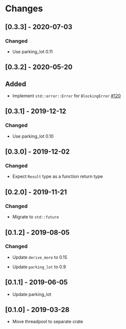 # Changes

## [0.3.3] - 2020-07-03

### Changed

* Use parking_lot 0.11

## [0.3.2] - 2020-05-20

## Added

* Implement `std::error::Error` for `BlockingError` [#120]

[#120]: https://github.com/actix/actix-net/pull/120

## [0.3.1] - 2019-12-12

### Changed

* Use parking_lot 0.10

## [0.3.0] - 2019-12-02

### Changed

* Expect `Result` type as a function return type

## [0.2.0] - 2019-11-21

### Changed

* Migrate to `std::future`

## [0.1.2] - 2019-08-05

### Changed

* Update `derive_more` to 0.15

* Update `parking_lot` to 0.9

## [0.1.1] - 2019-06-05

* Update parking_lot

## [0.1.0] - 2019-03-28

* Move threadpool to separate crate
